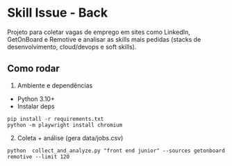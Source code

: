 # Skill Issue - Back
Projeto para coletar vagas de emprego em sites como LinkedIn, GetOnBoard e Remotive e analisar as skills mais pedidas (stacks de desenvolvimento, cloud/devops e soft skills).
## Como rodar

1) Ambiente e dependências
- Python 3.10+
- Instalar deps
```
pip install -r requirements.txt
python -m playwright install chromium
```

2) Coleta + análise (gera data/jobs.csv)
```
python  collect_and_analyze.py "front end junior" --sources getonboard remotive --limit 120
```
 
